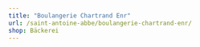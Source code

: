 ```yaml
---
title: "Boulangerie Chartrand Enr"
url: /saint-antoine-abbe/boulangerie-chartrand-enr/
shop: Bäckerei
---
```

